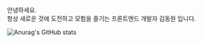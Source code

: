 
<ul>
  <p> 안녕하세요. <br/> 
      항상 새로운 것에 도전하고 모험을 즐기는 프론트엔드 개발자 김동원 입니다. 

    

    
![Anurag's GitHub stats](https://github-readme-stats.vercel.app/api?username=canyon920&show_icons=true&theme=github_dark_dimmed )
